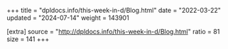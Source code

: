 +++
title = "dpldocs.info/this-week-in-d/Blog.html"
date = "2022-03-22"
updated = "2024-07-14"
weight = 143901

[extra]
source = "http://dpldocs.info/this-week-in-d/Blog.html"
ratio = 81
size = 141
+++
